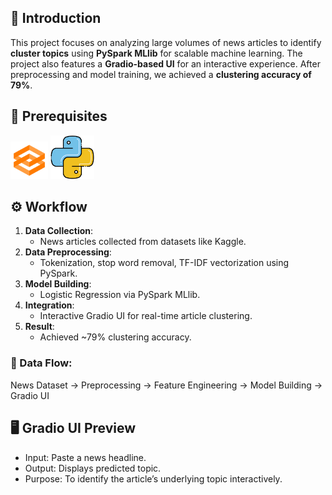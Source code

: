 ## 🧠 Introduction
This project focuses on analyzing large volumes of news articles to identify **cluster topics** using **PySpark MLlib** for scalable machine learning. The project also features a **Gradio-based UI** for an interactive experience. After preprocessing and model training, we achieved a **clustering accuracy of 79%**.

## 🧰 Prerequisites
<div align="left">
  <img alt="Gradio" src="img/gradio.png" height="60" width="60"/>
  <img alt="Python" src="img/python.png" height="70" width="70"/>
</div>

## ⚙️ Workflow
1. **Data Collection**:
   * News articles collected from datasets like Kaggle.
2. **Data Preprocessing**:
   * Tokenization, stop word removal, TF-IDF vectorization using PySpark.
3. **Model Building**:
   * Logistic Regression via PySpark MLlib.
4. **Integration**:
   * Interactive Gradio UI for real-time article clustering.
5. **Result**:
   * Achieved \~79% clustering accuracy.

### 🔁 Data Flow:

News Dataset -> Preprocessing -> Feature Engineering -> Model Building -> Gradio UI

## 🖥️ Gradio UI Preview
* Input: Paste a news headline.
* Output: Displays predicted topic.
* Purpose: To identify the article’s underlying topic interactively.



